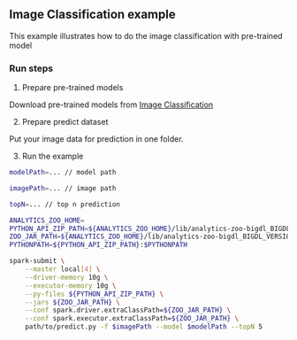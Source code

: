 ## Image Classification example
This example illustrates how to do the image classification with pre-trained model

### Run steps
1. Prepare pre-trained models

Download pre-trained models from [Image Classification](https://github.com/intel-analytics/analytics-zoo/blob/master/docs/docs/ProgrammingGuide/image-classification.md)

2. Prepare predict dataset

Put your image data for prediction in one folder.

3. Run the example

```bash
modelPath=... // model path

imagePath=... // image path

topN=... // top n prediction

ANALYTICS_ZOO_HOME=
PYTHON_API_ZIP_PATH=${ANALYTICS_ZOO_HOME}/lib/analytics-zoo-bigdl_BIGDL_VERSION-spark_SPARK_VERSION-ZOO_VERSION-python-api.zip
ZOO_JAR_PATH=${ANALYTICS_ZOO_HOME}/lib/analytics-zoo-bigdl_BIGDL_VERSION-spark_SPARK_VERSION-ZOO_VERSION-jar-with-dependencies.jar 
PYTHONPATH=${PYTHON_API_ZIP_PATH}:$PYTHONPATH

spark-submit \
    --master local[4] \
    --driver-memory 10g \
    --executor-memory 10g \
    --py-files ${PYTHON_API_ZIP_PATH} \
    --jars ${ZOO_JAR_PATH} \
    --conf spark.driver.extraClassPath=${ZOO_JAR_PATH} \
    --conf spark.executor.extraClassPath=${ZOO_JAR_PATH} \
    path/to/predict.py -f $imagePath --model $modelPath --topN 5
```
